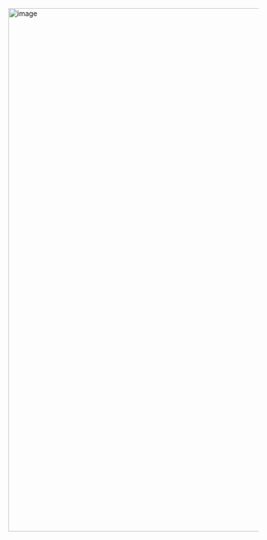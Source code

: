 <img width="1053" alt="image" src="https://github.com/fernandobelotto/gym/assets/38187170/4c30851a-76c0-45c0-849f-cf683c322e05">
